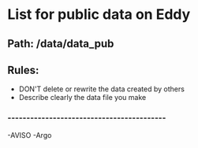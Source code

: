 # List for public data on Eddy

## Path: /data/data_pub

## Rules:
- DON'T delete or rewrite the data created by others
- Describe clearly the data file you make

### ------------------------------------------

-AVISO
-Argo


